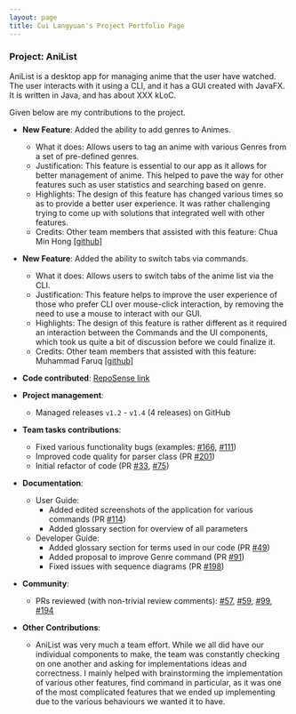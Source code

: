 ```yaml
---
layout: page
title: Cui Langyuan's Project Portfolio Page
---
```


### Project: AniList

AniList is a desktop app for managing anime that the user have watched. The user interacts with it using a CLI, and it has a GUI created with JavaFX. It is written in Java, and has about XXX kLoC.

Given below are my contributions to the project.

* **New Feature**: Added the ability to add genres to Animes.
  * What it does: Allows users to tag an anime with various Genres from a set of pre-defined genres.
  * Justification: This feature is essential to our app as it allows for better management of anime. This helped to pave the way for other features such as user statistics and searching based on genre.
  * Highlights: The design of this feature has changed various times so as to provide a better user experience. It was rather challenging trying to come up with solutions that integrated well with other features.
  * Credits: Other team members that assisted with this feature: Chua Min Hong [[github](https://github.com/auhc99)]

* **New Feature**: Added the ability to switch tabs via commands.
  * What it does: Allows users to switch tabs of the anime list via the CLI.
  * Justification: This feature helps to improve the user experience of those who prefer CLI over mouse-click interaction, by removing the need to use a mouse to interact with our GUI.
  * Highlights: The design of this feature is rather different as it required an interaction between the Commands and the UI components, which took us quite a bit of discussion before we could finalize it.
  * Credits: Other team members that assisted with this feature: Muhammad Faruq [[github](http://github.com/muhammad-faruq)]

* **Code contributed**: [RepoSense link](https://nus-cs2103-ay2122s1.github.io/tp-dashboard/?search=t10&sort=groupTitle&sortWithin=title&timeframe=commit&mergegroup=&groupSelect=groupByRepos&breakdown=true&checkedFileTypes=docs~functional-code~test-code~other&since=2021-09-17&tabOpen=true&tabType=authorship&tabAuthor=clyveycui&tabRepo=AY2122S1-CS2103T-T10-4%2Ftp%5Bmaster%5D&authorshipIsMergeGroup=false&authorshipFileTypes=docs~functional-code~test-code~other&authorshipIsBinaryFileTypeChecked=false)

* **Project management**:
  * Managed releases `v1.2` - `v1.4` (4 releases) on GitHub

* **Team tasks contributions**:
  * Fixed various functionality bugs (examples: [\#166](https://github.com/AY2122S1-CS2103T-T10-4/tp/issues/166), [\#111](https://github.com/AY2122S1-CS2103T-T10-4/tp/issues/111))
  * Improved code quality for parser class (PR [\#201](https://github.com/AY2122S1-CS2103T-T10-4/tp/pull/201))
  * Initial refactor of code (PR [\#33](https://github.com/AY2122S1-CS2103T-T10-4/tp/pull/33), [\#75](https://github.com/AY2122S1-CS2103T-T10-4/tp/pull/75))

* **Documentation**:
  * User Guide:
    * Added edited screenshots of the application for various commands (PR [\#114](https://github.com/AY2122S1-CS2103T-T10-4/tp/pull/114))
    * Added glossary section for overview of all parameters
  * Developer Guide:
    * Added glossary section for terms used in our code (PR [\#49](https://github.com/AY2122S1-CS2103T-T10-4/tp/pull/49))
    * Added proposal to improve Genre command (PR [\#91](https://github.com/AY2122S1-CS2103T-T10-4/tp/pull/91))
    * Fixed issues with sequence diagrams (PR [\#198](https://github.com/AY2122S1-CS2103T-T10-4/tp/pull/198))

* **Community**:
  * PRs reviewed (with non-trivial review comments): [\#57](https://github.com/AY2122S1-CS2103T-T10-4/tp/pull/57), [\#59](https://github.com/AY2122S1-CS2103T-T10-4/tp/pull/59), [\#99](https://github.com/AY2122S1-CS2103T-T10-4/tp/pull/99), [\#194](https://github.com/AY2122S1-CS2103T-T10-4/tp/pull/194)

* **Other Contributions**:
  * AniList was very much a team effort. While we all did have our individual components to make, the team was constantly checking on one another and asking for implementations ideas and correctness. I mainly helped with brainstorming the implementation of various other features, find command in particular, as it was one of the most complicated features that we ended up implementing due to the various behaviours we wanted it to have.

